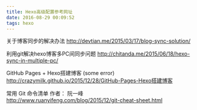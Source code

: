 ```yaml
---
title: Hexo高级配置参考网址
date: 2016-08-29 00:09:52
tags: hexo
---
```


关于博客同步的解决办法
http://devtian.me/2015/03/17/blog-sync-solution/

利用git解决hexo博客多PC间同步问题
http://chitanda.me/2015/06/18/hexo-sync-in-multiple-pc/

GitHub Pages + Hexo搭建博客  (some error)
http://crazymilk.github.io/2015/12/28/GitHub-Pages-Hexo搭建博客

常用 Git 命令清单 作者： 阮一峰
http://www.ruanyifeng.com/blog/2015/12/git-cheat-sheet.html
